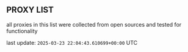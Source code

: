 ## PROXY LIST

all proxies in this list were collected from open sources and tested for functionality

last update: `2025-03-23 22:04:43.610699+00:00` UTC